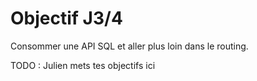 # Objectif J3/4

Consommer une API SQL et aller plus loin dans le routing.

TODO : Julien mets tes objectifs ici
